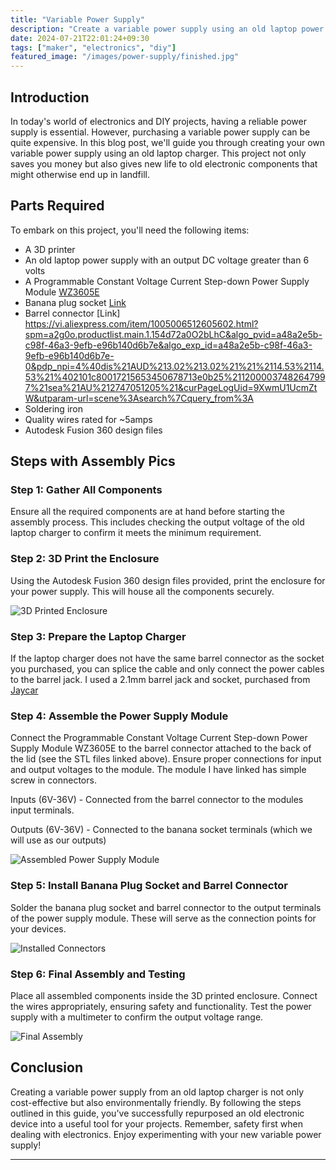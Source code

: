 ```yaml
---
title: "Variable Power Supply"
description: "Create a variable power supply using an old laptop power supply"
date: 2024-07-21T22:01:24+09:30
tags: ["maker", "electronics", "diy"]
featured_image: "/images/power-supply/finished.jpg"
---
```


## Introduction

In today's world of electronics and DIY projects, having a reliable power supply is essential. However, purchasing a variable power supply can be quite expensive. In this blog post, we'll guide you through creating your own variable power supply using an old laptop charger. This project not only saves you money but also gives new life to old electronic components that might otherwise end up in landfill.

## Parts Required

To embark on this project, you'll need the following items:

- A 3D printer
- An old laptop power supply with an output DC voltage greater than 6 volts
- A Programmable Constant Voltage Current Step-down Power Supply Module [WZ3605E](https://vi.aliexpress.com/w/wholesale-WZ3605E.html?spm=a2g0o.home.search.0)
- Banana plug socket [Link](https://vi.aliexpress.com/w/wholesale-banana-socket.html?spm=a2g0o.productlist.search.0)
- Barrel connector [Link] https://vi.aliexpress.com/item/1005006512605602.html?spm=a2g0o.productlist.main.1.154d72a0O2bLhC&algo_pvid=a48a2e5b-c98f-46a3-9efb-e96b140d6b7e&algo_exp_id=a48a2e5b-c98f-46a3-9efb-e96b140d6b7e-0&pdp_npi=4%40dis%21AUD%213.02%213.02%21%21%2114.53%2114.53%21%402101c80017215653450678713e0b25%2112000037482647997%21sea%21AU%212747051205%21&curPageLogUid=9XwmU1UcmZtW&utparam-url=scene%3Asearch%7Cquery_from%3A
- Soldering iron
- Quality wires rated for ~5amps
- Autodesk Fusion 360 design files 

## Steps with Assembly Pics

### Step 1: Gather All Components

Ensure all the required components are at hand before starting the assembly process. This includes checking the output voltage of the old laptop charger to confirm it meets the minimum requirement.

### Step 2: 3D Print the Enclosure

Using the Autodesk Fusion 360 design files provided, print the enclosure for your power supply. This will house all the components securely.

![3D Printed Enclosure](images/power-supply-enclosure.jpg)

### Step 3: Prepare the Laptop Charger

If the laptop charger does not have the same barrel connector as the socket you purchased, you can splice the cable and only connect the power cables to the barrel jack. I used a 2.1mm barrel jack and socket, purchased from [Jaycar](https://www.jaycar.com.au)


### Step 4: Assemble the Power Supply Module

Connect the Programmable Constant Voltage Current Step-down Power Supply Module WZ3605E to the barrel connector attached to the back of the lid (see the STL files linked above). Ensure proper connections for input and output voltages to the module. The module I have linked has simple screw in connectors.

Inputs (6V-36V) - Connected from the barrel connector to the modules input terminals.

Outputs (6V-36V) - Connected to the banana socket terminals (which we will use as our outputs)

![Assembled Power Supply Module](link_to_your_image_here)

### Step 5: Install Banana Plug Socket and Barrel Connector

Solder the banana plug socket and barrel connector to the output terminals of the power supply module. These will serve as the connection points for your devices.

![Installed Connectors](link_to_your_image_here)

### Step 6: Final Assembly and Testing

Place all assembled components inside the 3D printed enclosure. Connect the wires appropriately, ensuring safety and functionality. Test the power supply with a multimeter to confirm the output voltage range.

![Final Assembly](link_to_your_image_here)

## Conclusion

Creating a variable power supply from an old laptop charger is not only cost-effective but also environmentally friendly. By following the steps outlined in this guide, you've successfully repurposed an old electronic device into a useful tool for your projects. Remember, safety first when dealing with electronics. Enjoy experimenting with your new variable power supply!

---
